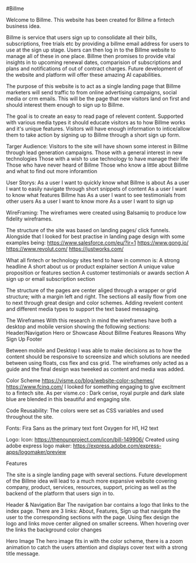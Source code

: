 #Billme

Welcome to Billme. This website has been created for Billme a fintech business idea.

Billme is service that users sign up to consolidate all their bills, subscriptions, free trials etc by providing a billme email address for users to use at the sign up stage.
Users can then log in to the Billme website to manage all of these in one place. Billme then promises to provide vital insights in to upcoming renewal dates, comparision of subscriptions and plans and notifications of out of contract charges. Future development of the website and platform will offer these amazing AI capabilities. 

The purpose of this website is to act as a single landing page that Billme marketers will send traffic to from online advertising campaigns, social media or crm emails.
This will be the page that new visitors land on first and should interest them enough to sign up to Billme.

The goal is to create an easy to read page of relevent content. Supported with various media types it should educate visitors as to how Billme works and it's unique features.
Visitors will have enough information to intice/allow them to take action by signing up to Billme through a short sign up form.

Targer Audience:
Visitors to the site will have shown some interest in Billme through lead generation campaigns.
Those with a general interest in new technologies
Those with a wish to use technology to have manage their life
Those who have never heard of Billme
Those who know a little about Billme and what to find out more inforamtion

User Storys:
As a user I want to quickly know what Billme is about
As a user I want to easily navigate through short snippets of content
As a user I want to know what features Billme has
As a user I want to see testimonials from other users
As a user I want to know more
As a user I want to sign up

WireFraming:
The wireframes were created using Balsamiq to produce low fidelity wireframes.

The structure of the site was based on landing pages/ click funnels. 
Alongside that I looked for best practise in landing page design with some examples being:
https://www.salesforce.com/eu/?ir=1
https://www.gong.io/
https://www.revolut.com/
https://justworks.com/

What all fintech or technology sites tend to have in common is: 
A strong headline
A short about us or product explainer section
A unique value proposition or features section
A customer testimonials or awards section
A sign up or email subscription section

The structure of the pages are center aliged through a wrapper or grid structure; with a margin left and right.
The sections all easily flow from one to next through great design and color schemes.
Adding revelent content and different media types to support the text based messaging.

The Wireframes 
With this research in mind the wireframes have both a desktop and mobile version showing the following sections:
Header/Navigation
Hero or Showcase
About Billme 
Features
Reasons Why
Sign Up 
Footer

Between mobile and Desktop I was able to make decisions as to how the content should be responsive to screensize and which solutions are needed between using floats, css flex and css grid.
The wireframes only acted as a guide and the final design was tweeked as content and media was added. 



Color Scheme
https://visme.co/blog/website-color-schemes/
https://www.fcinq.com/
I looked for something engaging to give excitment to a fintech site.
As per visme.co : Dark cerise, royal purple and dark slate blue are blended in this beautiful and engaging site.

Code Reusability:
The colors were set as CSS variables and used throughout the site.

Fonts:
Fira Sans as the primary text font
Oxygen for H1, H2 text

Logo:
Icon: https://thenounproject.com/icon/bill-149906/
Created using adobe express logo maker: https://express.adobe.com/express-apps/logomaker/preview

Features

The site is a single landing page with several sections. Future development of the Billme idea will lead to a much more expansive website covering company, product, services, resources, support, pricing as well as the backend of the platform that users sign in to. 


Header & Navigation Bar
The navigation bar contains a logo that links to the index page.
There are 3 links: About, Features, Sign up that navigate the user to the corresponding sections with the page.
Using flex design the logo and links move center aligned on smaller screens. 
When hovering over the links the background color changes

Hero Image
The hero image fits in with the color scheme, there is a zoom animation to catch the users attention and displays cover text with a strong title message.





